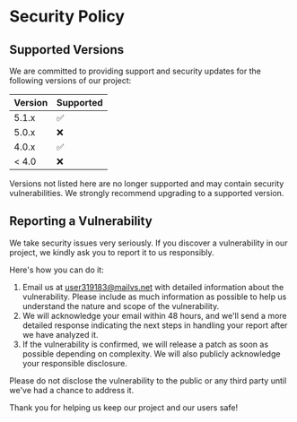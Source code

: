 # Security Policy

## Supported Versions

We are committed to providing support and security updates for the following versions of our project:

| Version | Supported          |
| ------- | ------------------ |
| 5.1.x   | :white_check_mark: |
| 5.0.x   | :x:                |
| 4.0.x   | :white_check_mark: |
| < 4.0   | :x:                |

Versions not listed here are no longer supported and may contain security vulnerabilities. We strongly recommend upgrading to a supported version.

## Reporting a Vulnerability

We take security issues very seriously. If you discover a vulnerability in our project, we kindly ask you to report it to us responsibly.

Here's how you can do it:

1. Email us at [user319183@mailvs.net](mailto:user319183@mailvs.net) with detailed information about the vulnerability. Please include as much information as possible to help us understand the nature and scope of the vulnerability.
2. We will acknowledge your email within 48 hours, and we'll send a more detailed response indicating the next steps in handling your report after we have analyzed it.
3. If the vulnerability is confirmed, we will release a patch as soon as possible depending on complexity. We will also publicly acknowledge your responsible disclosure.

Please do not disclose the vulnerability to the public or any third party until we've had a chance to address it.

Thank you for helping us keep our project and our users safe!
